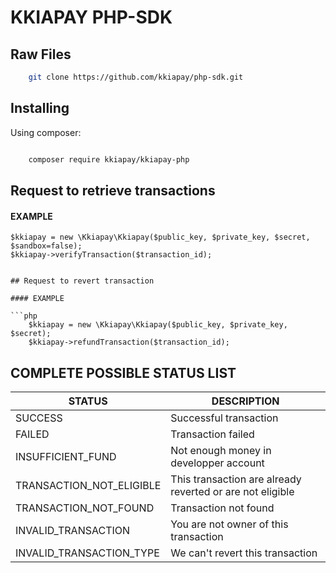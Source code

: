 # KKIAPAY PHP-SDK

## Raw Files

```bash
    git clone https://github.com/kkiapay/php-sdk.git
```


 
## Installing

  

Using composer:
  

```bash

    composer require kkiapay/kkiapay-php

```

  

## Request to retrieve transactions 

#### EXAMPLE

    $kkiapay = new \Kkiapay\Kkiapay($public_key, $private_key, $secret, $sandbox=false);
    $kkiapay->verifyTransaction($transaction_id);
```

## Request to revert transaction 

#### EXAMPLE

```php
    $kkiapay = new \Kkiapay\Kkiapay($public_key, $private_key, $secret);
    $kkiapay->refundTransaction($transaction_id);
```

## COMPLETE  POSSIBLE STATUS LIST

| STATUS      | DESCRIPTION             |
| ----------- | ----------------------- |
|  SUCCESS    |        Successful transaction                 |
| FAILED      |         Transaction failed                |
| INSUFFICIENT_FUND    | Not enough money in developper  account              |
| TRANSACTION_NOT_ELIGIBLE | This transaction  are already reverted or are not eligible                    |
| TRANSACTION_NOT_FOUND |  Transaction not found |
| INVALID_TRANSACTION | You are not owner of this transaction  |
| INVALID_TRANSACTION_TYPE | We can't revert this transaction  |